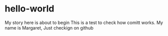 # hello-world
My story here is about to begin 
This is a test to check how comitt works. My name is Margaret, Just checkign on github
